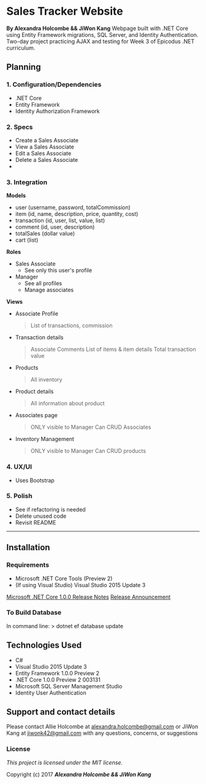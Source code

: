 Sales Tracker Website
=========================

**By Alexandra Holcombe && JiWon Kang**
Webpage built with .NET Core using Entity Framework migrations, SQL Server, and Identity Authentication.  Two-day project practicing AJAX and testing for Week 3 of Epicodus .NET curriculum.

## Planning
### **1.  Configuration/Dependencies**
  * .NET Core
  * Entity Framework
  * Identity Authorization Framework

### **2.  Specs**
  * Create a Sales Associate
  * View a Sales Associate
  * Edit a Sales Associate
  * Delete a Sales Associate
  *

### **3.  Integration**

 **Models**
  * user (username, password, totalCommission)
  * item (id, name, description, price, quantity, cost)
  * transaction (id, user, list<item>, value, list<comment>)
  * comment (id, user, description)
  * totalSales (dollar value)
  * cart (list<item>)

  **Roles**
  * Sales Associate
    - See only this user's profile
  * Manager
    - See all profiles
    - Manage associates

  **Views**
  * Associate Profile
    > List of transactions, commission
  * Transaction details
    > Associate Comments
    > List of items & item details
    > Total transaction value
  * Products
    > All inventory
  * Product details
    > All information about product
  * Associates page
    > ONLY visible to Manager
    > Can CRUD Associates
  * Inventory Management
    > ONLY visible to Manager
    > Can CRUD products

### **4.  UX/UI**
  * Uses Bootstrap

### **5.  Polish**
  * See if refactoring is needed
  * Delete unused code
  * Revisit README

***

## Installation

### Requirements
* Microsoft .NET Core Tools (Preview 2)
* (If using Visual Studio) Visual Studio 2015 Update 3

[Microsoft .NET Core 1.0.0 Release Notes](https://github.com/dotnet/core/blob/master/release-notes/1.0/1.0.0.md)
[Release Announcement](https://blogs.msdn.microsoft.com/dotnet/2016/06/27/announcing-net-core-1-0/)

### To Build Database
In command line:
    > dotnet ef database update


## Technologies Used
* C#
* Visual Studio 2015 Update 3
* Entity Framework 1.0.0 Preview 2
* .NET Core 1.0.0 Preview 2 003131
* Microsoft SQL Server Management Studio
* Identity User Authentication

## Support and contact details
Please contact Allie Holcombe at alexandra.holcombe@gmail.com or JiWon Kang at jiwonk42@gmail.com with any questions, concerns, or suggestions

### License

*This project is licensed under the MIT license.*

Copyright (c) 2017 **_Alexandra Holcombe && JiWon Kang_**
